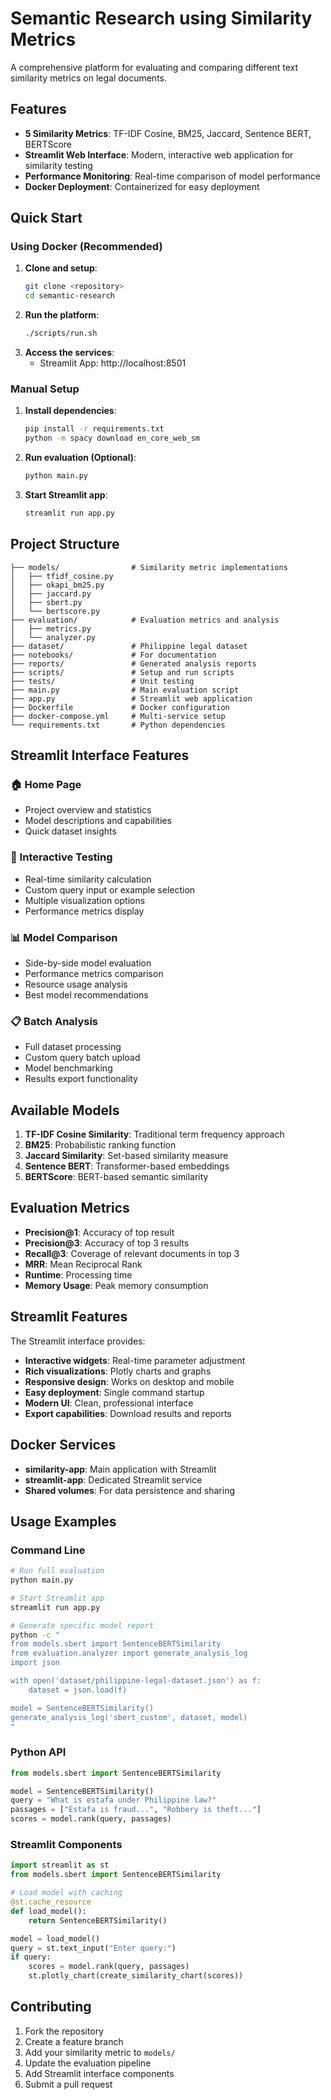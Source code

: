 # Semantic Research using Similarity Metrics

A comprehensive platform for evaluating and comparing different text similarity metrics on legal documents.

## Features

- **5 Similarity Metrics**: TF-IDF Cosine, BM25, Jaccard, Sentence BERT, BERTScore
- **Streamlit Web Interface**: Modern, interactive web application for similarity testing
- **Performance Monitoring**: Real-time comparison of model performance
- **Docker Deployment**: Containerized for easy deployment

## Quick Start

### Using Docker (Recommended)

1. **Clone and setup**:
   ```bash
   git clone <repository>
   cd semantic-research

2. **Run the platform**:
   ```bash
   ./scripts/run.sh

3. **Access the services**:
   - Streamlit App: http://localhost:8501

### Manual Setup

1. **Install dependencies**:
   ```bash
   pip install -r requirements.txt
   python -m spacy download en_core_web_sm

2. **Run evaluation (Optional)**:
   ```bash
   python main.py

3. **Start Streamlit app**:
   ```bash
   streamlit run app.py

## Project Structure

```
├── models/                # Similarity metric implementations
│   ├── tfidf_cosine.py
│   ├── okapi_bm25.py
│   ├── jaccard.py
│   ├── sbert.py
│   └── bertscore.py
├── evaluation/            # Evaluation metrics and analysis
│   ├── metrics.py
│   └── analyzer.py
├── dataset/               # Philippine legal dataset
├── notebooks/             # For documentation
├── reports/               # Generated analysis reports
├── scripts/               # Setup and run scripts
├── tests/                 # Unit testing 
├── main.py                # Main evaluation script
├── app.py                 # Streamlit web application
├── Dockerfile             # Docker configuration
├── docker-compose.yml     # Multi-service setup
└── requirements.txt       # Python dependencies
```

## Streamlit Interface Features

### 🏠 Home Page
- Project overview and statistics
- Model descriptions and capabilities
- Quick dataset insights

### 🧪 Interactive Testing
- Real-time similarity calculation
- Custom query input or example selection
- Multiple visualization options
- Performance metrics display

### 📊 Model Comparison
- Side-by-side model evaluation
- Performance metrics comparison
- Resource usage analysis
- Best model recommendations

### 📋 Batch Analysis
- Full dataset processing
- Custom query batch upload
- Model benchmarking
- Results export functionality

## Available Models

1. **TF-IDF Cosine Similarity**: Traditional term frequency approach
2. **BM25**: Probabilistic ranking function
3. **Jaccard Similarity**: Set-based similarity measure
4. **Sentence BERT**: Transformer-based embeddings
5. **BERTScore**: BERT-based semantic similarity

## Evaluation Metrics

- **Precision@1**: Accuracy of top result
- **Precision@3**: Accuracy of top 3 results
- **Recall@3**: Coverage of relevant documents in top 3
- **MRR**: Mean Reciprocal Rank
- **Runtime**: Processing time
- **Memory Usage**: Peak memory consumption

## Streamlit Features

The Streamlit interface provides:
- **Interactive widgets**: Real-time parameter adjustment
- **Rich visualizations**: Plotly charts and graphs
- **Responsive design**: Works on desktop and mobile
- **Easy deployment**: Single command startup
- **Modern UI**: Clean, professional interface
- **Export capabilities**: Download results and reports

## Docker Services

- **similarity-app**: Main application with Streamlit
- **streamlit-app**: Dedicated Streamlit service
- **Shared volumes**: For data persistence and sharing

## Usage Examples

### Command Line
```bash
# Run full evaluation
python main.py

# Start Streamlit app
streamlit run app.py

# Generate specific model report
python -c "
from models.sbert import SentenceBERTSimilarity
from evaluation.analyzer import generate_analysis_log
import json

with open('dataset/philippine-legal-dataset.json') as f:
    dataset = json.load(f)

model = SentenceBERTSimilarity()
generate_analysis_log('sbert_custom', dataset, model)
"
```

### Python API
```python
from models.sbert import SentenceBERTSimilarity

model = SentenceBERTSimilarity()
query = "What is estafa under Philippine law?"
passages = ["Estafa is fraud...", "Robbery is theft..."]
scores = model.rank(query, passages)
```

### Streamlit Components
```python
import streamlit as st
from models.sbert import SentenceBERTSimilarity

# Load model with caching
@st.cache_resource
def load_model():
    return SentenceBERTSimilarity()

model = load_model()
query = st.text_input("Enter query:")
if query:
    scores = model.rank(query, passages)
    st.plotly_chart(create_similarity_chart(scores))
```

## Contributing

1. Fork the repository
2. Create a feature branch
3. Add your similarity metric to `models/`
4. Update the evaluation pipeline
5. Add Streamlit interface components
6. Submit a pull request